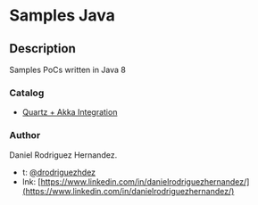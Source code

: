# Samples Java

## Description
Samples PoCs written in Java 8

### Catalog
* [Quartz + Akka Integration](https://github.com/dani-r-h/samples-java/tree/master/quartz-poc)

### Author
Daniel Rodriguez Hernandez.
* t: [@drodriguezhdez](https://twitter.com/drodriguezhdez)
* lnk: [https://www.linkedin.com/in/danielrodriguezhernandez/](https://www.linkedin.com/in/danielrodriguezhernandez/)
